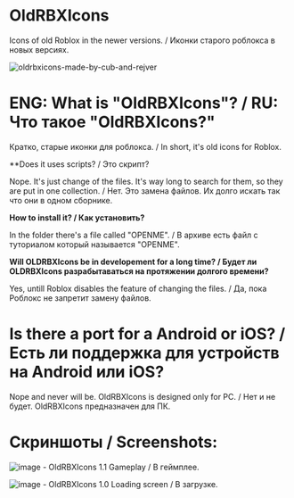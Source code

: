 # OldRBXIcons
Icons of old Roblox in the newer versions. / Иконки старого роблокса в новых версиях.

![oldrbxicons-made-by-cub-and-rejver](https://user-images.githubusercontent.com/83903792/154422801-adfa5a8a-312c-4c34-b36f-4fb65ac7ed2c.svg)

# **ENG: What is "OldRBXIcons"? / RU: Что такое "OldRBXIcons?"**

Кратко, старые иконки для роблокса. / In short, it's old icons for Roblox.

**Does it uses scripts? / Это скрипт?

Nope. It's just change of the files. It's way long to search for them, so they are put in one collection. / Нет. Это замена файлов. Их долго искать так что они в одном сборнике.

**How to install it? / Как установить?**

In the folder there's a file called "OPENME". / В архиве есть файл с туториалом который называется "OPENME".

**Will OLDRBXIcons be in developement for a long time? / Будет ли OLDRBXIcons разрабытаваться на протяжении долгого времени?**

Yes, untill Roblox disables the feature of changing the files.  / Да, пока Роблокс не запретит замену файлов. 

# **Is there a port for a Android or iOS? / Есть ли поддержка для устройств на Android или iOS?**

Nope and never will be. OldRBXIcons is designed only for PC. / Нет и не будет. OldRBXIcons предназначен для ПК.


# **Скриншоты / Screenshots:**
![image](https://user-images.githubusercontent.com/83903792/154313859-a860f0a7-4bf5-4cdf-853c-499a7ae8bc37.png) - OldRBXIcons 1.1 Gameplay / В геймплее.

![image](https://user-images.githubusercontent.com/83903792/154313996-597bd834-d882-4e0d-83ff-6341c9bff697.png) - OldRBXIcons 1.0 Loading screen / В загрузке.
